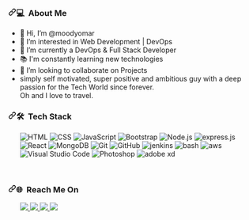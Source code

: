 <h3><a id="user-content--about-me" class="anchor" aria-hidden="true" href="#-about-me"><svg class="octicon octicon-link" viewBox="0 0 16 16" version="1.1" width="16" height="16" aria-hidden="true"><path fill-rule="evenodd" d="M7.775 3.275a.75.75 0 001.06 1.06l1.25-1.25a2 2 0 112.83 2.83l-2.5 2.5a2 2 0 01-2.83 0 .75.75 0 00-1.06 1.06 3.5 3.5 0 004.95 0l2.5-2.5a3.5 3.5 0 00-4.95-4.95l-1.25 1.25zm-4.69 9.64a2 2 0 010-2.83l2.5-2.5a2 2 0 012.83 0 .75.75 0 001.06-1.06 3.5 3.5 0 00-4.95 0l-2.5 2.5a3.5 3.5 0 004.95 4.95l1.25-1.25a.75.75 0 00-1.06-1.06l-1.25 1.25a2 2 0 01-2.83 0z"></path></svg></a><g-emoji class="g-emoji" alias="computer" fallback-src="https://github.githubassets.com/images/icons/emoji/unicode/1f4bb.png">💻</g-emoji> &nbsp;About Me</h3>

- 👋 Hi, I’m @moodyomar
- 👀 I’m interested in Web Development | DevOps
- 📜 I’m currently a  DevOps & Full Stack Developer
- 📚 I'm constantly learning new technologies
- 💞️ I’m looking to collaborate on Projects
- simply self motivated, super positive and ambitious guy with a deep passion for ‏the Tech World since forever.<br> 
  Oh and I love to travel.


<h3><a id="user-content--tech-stack" class="anchor" aria-hidden="true" href="#-tech-stack"><svg class="octicon octicon-link" viewBox="0 0 16 16" version="1.1" width="16" height="16" aria-hidden="true"><path fill-rule="evenodd" d="M7.775 3.275a.75.75 0 001.06 1.06l1.25-1.25a2 2 0 112.83 2.83l-2.5 2.5a2 2 0 01-2.83 0 .75.75 0 00-1.06 1.06 3.5 3.5 0 004.95 0l2.5-2.5a3.5 3.5 0 00-4.95-4.95l-1.25 1.25zm-4.69 9.64a2 2 0 010-2.83l2.5-2.5a2 2 0 012.83 0 .75.75 0 001.06-1.06 3.5 3.5 0 00-4.95 0l-2.5 2.5a3.5 3.5 0 004.95 4.95l1.25-1.25a.75.75 0 00-1.06-1.06l-1.25 1.25a2 2 0 01-2.83 0z"></path></svg></a><g-emoji class="g-emoji" alias="hammer_and_wrench" fallback-src="https://github.githubassets.com/images/icons/emoji/unicode/1f6e0.png">🛠</g-emoji> &nbsp;Tech Stack</h3>
<ul>
  <img src="https://img.shields.io/badge/html5-%23E34F26.svg?style=for-the-badge&logo=html5&logoColor=white" alt="HTML" data-canonical-src="https://img.shields.io/badge/-HTML-333333?style=flat&amp;logo=HTML5" style="max-width:100%;">
  <img src="https://img.shields.io/badge/css3-%231572B6.svg?style=for-the-badge&logo=css3&logoColor=white" alt="CSS" data-canonical-src="https://img.shields.io/badge/-CSS-333333?style=flat&amp;logo=CSS3&amp;logoColor=1572B6" style="max-width:100%;">
  <img src="https://img.shields.io/badge/javascript-%23323330.svg?style=for-the-badge&logo=javascript&logoColor=%23F7DF1E" alt="JavaScript" data-canonical-src="https://img.shields.io/badge/-JavaScript-333333?style=flat&amp;logo=javascript" style="max-width:100%;">
  <img src="https://img.shields.io/badge/bootstrap-%23563D7C.svg?style=for-the-badge&logo=bootstrap&logoColor=white" alt="Bootstrap" data-canonical-src="https://img.shields.io/badge/-Bootstrap-333333?style=flat&amp;logo=bootstrap&amp;logoColor=563D7C" style="max-width:100%;">
  <img src="https://img.shields.io/badge/node.js-%2343853D.svg?style=for-the-badge&logo=node.js&logoColor=white" alt="Node.js" data-canonical-src="https://img.shields.io/badge/-Node.js-333333?style=flat&amp;logo=node.js" style="max-width:100%;">
      <img src="https://img.shields.io/badge/express.js-%23404d59.svg?style=for-the-badge&logo=express&logoColor=%2361DAFB" alt="express.js" data-canonical-src="https://img.shields.io/badge/-Node.js-333333?style=flat&amp;logo=node.js" style="max-width:100%;">
  <img src="https://img.shields.io/badge/react-%2320232a.svg?style=for-the-badge&logo=react&logoColor=%2361DAFB" alt="React" data-canonical-src="https://img.shields.io/badge/-React-333333?style=flat&amp;logo=react" style="max-width:100%;">
  <img src="https://img.shields.io/badge/MongoDB-%234ea94b.svg?style=for-the-badge&logo=mongodb&logoColor=white" alt="MongoDB" data-canonical-src="https://img.shields.io/badge/-MongoDB-333333?style=flat&amp;logo=mongodb" style="max-width:100%;"></li>
  <img src="https://img.shields.io/badge/git-%23F05033.svg?style=for-the-badge&logo=git&logoColor=white" alt="Git" data-canonical-src="https://img.shields.io/badge/-Git-333333?style=flat&amp;logo=git" style="max-width:100%;">
  <img src="https://img.shields.io/badge/github-%23121011.svg?style=for-the-badge&logo=github&logoColor=white" alt="GitHub" data-canonical-src="https://img.shields.io/badge/-GitHub-333333?style=flat&amp;logo=github" style="max-width:100%;">
    <img src="https://img.shields.io/badge/Jenkins-D24939?style=for-the-badge&logo=Jenkins&logoColor=white" alt="jenkins" data-canonical-src="https://img.shields.io/badge/Jenkins-D24939?style=for-the-badge&logo=Jenkins&logoColor=white" style="max-width:100%;">
        <img src="https://img.shields.io/badge/Shell_Script-121011?style=for-the-badge&logo=gnu-bash&logoColor=white" alt="bash" data-canonical-src="https://img.shields.io/badge/Shell_Script-121011?style=for-the-badge&logo=gnu-bash&logoColor=white" style="max-width:100%;">
            <img src="https://img.shields.io/badge/Amazon_AWS-FF9900?style=for-the-badge&logo=amazonaws&logoColor=white" alt="aws" data-canonical-src="https://img.shields.io/badge/Amazon_AWS-FF9900?style=for-the-badge&logo=amazonaws&logoColor=white" style="max-width:100%;">
  <img src="https://img.shields.io/badge/VisualStudioCode-0078d7.svg?style=for-the-badge&logo=visual-studio-code&logoColor=white" alt="Visual Studio Code" data-canonical-src="https://img.shields.io/badge/-Visual%20Studio%20Code-333333?style=flat&amp;logo=visual-studio-code&amp;logoColor=007ACC" style="max-width:100%;">
  <img src="https://img.shields.io/badge/adobephotoshop-%2331A8FF.svg?style=for-the-badge&logo=adobephotoshop&logoColor=white" alt="Photoshop" data-canonical-src="https://img.shields.io/badge/-Photoshop-05122A?style=flat&amp;logo=adobe-photoshop" style="max-width:100%;">
    <img src="https://img.shields.io/badge/Adobe%20XD-470137?style=for-the-badge&logo=Adobe%20XD&logoColor=#FF61F6" alt="adobe xd" data-canonical-src="https://img.shields.io/badge/-Photoshop-05122A?style=flat&amp;logo=adobe-photoshop" style="max-width:100%;">
</li>
  </ul>
  
  <br>
<h3><a id="user-content--tech-stack" class="anchor" aria-hidden="true" href="#-tech-stack"><svg class="octicon octicon-link" viewBox="0 0 16 16" version="1.1" width="16" height="16" aria-hidden="true"><path fill-rule="evenodd" d="M7.775 3.275a.75.75 0 001.06 1.06l1.25-1.25a2 2 0 112.83 2.83l-2.5 2.5a2 2 0 01-2.83 0 .75.75 0 00-1.06 1.06 3.5 3.5 0 004.95 0l2.5-2.5a3.5 3.5 0 00-4.95-4.95l-1.25 1.25zm-4.69 9.64a2 2 0 010-2.83l2.5-2.5a2 2 0 012.83 0 .75.75 0 001.06-1.06 3.5 3.5 0 00-4.95 0l-2.5 2.5a3.5 3.5 0 004.95 4.95l1.25-1.25a.75.75 0 00-1.06-1.06l-1.25 1.25a2 2 0 01-2.83 0z"></path></svg></a><g-emoji class="g-emoji" alias="hammer_and_wrench" fallback-src="https://github.githubassets.com/images/icons/emoji/unicode/1f310.png">🌐</g-emoji> &nbsp;Reach Me On</h3>

<ul>
  <a href="http://linkedin.com/in/moodyomar/"><img src="https://img.shields.io/badge/linkedin-%230077B5.svg?style=for-the-badge&logo=linkedin&logoColor=white"> </a>
<a href="https://www.facebook.com/Moodyomarz"><img src="https://img.shields.io/badge/Facebook-%231877F2.svg?style=for-the-badge&logo=Facebook&logoColor=white"> </a>
<a href="http://twitter.com/moodyomarz"><img src="https://img.shields.io/badge/moodyomarz-%231DA1F2.svg?style=for-the-badge&logo=Twitter&logoColor=white"> </a>
<a href="http://instagram.com/moodyomarz/"><img src="https://img.shields.io/badge/moodyomarz-%23E4405F.svg?style=for-the-badge&logo=Instagram&logoColor=white"> </a>

  </ul>
